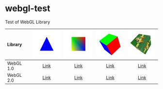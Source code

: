 # webgl-test
Test of WebGL Library

|Library              |![](assets/screenshot/triangle.jpg)                                            |![](assets/screenshot/square.jpg)                                            |![](assets/screenshot/cube.jpg)                                            |![](assets/screenshot/texture.jpg)                                            |
|:--------------------|:-----------------------------------------------------------------------------:|:---------------------------------------------------------------------------:|:-------------------------------------------------------------------------:|:----------------------------------------------------------------------------:|
|WebGL 1.0            |[Link](https://cx20.github.io/webgl-test/examples/webgl1/triangle/index.html)  |[Link](https://cx20.github.io/webgl-test/examples/webgl1/square/index.html)  |[Link](https://cx20.github.io/webgl-test/examples/webgl1/cube/index.html)  |[Link](https://cx20.github.io/webgl-test/examples/webgl1/texture/index.html)  |
|WebGL 2.0            |[Link](https://cx20.github.io/webgl-test/examples/webgl2/triangle/index.html)  |[Link](https://cx20.github.io/webgl-test/examples/webgl2/square/index.html)  |[Link](https://cx20.github.io/webgl-test/examples/webgl2/cube/index.html)  |[Link](https://cx20.github.io/webgl-test/examples/webgl2/texture/index.html)  |

